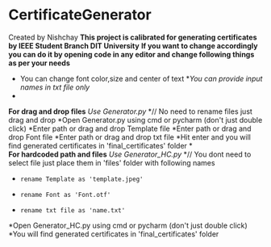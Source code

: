 # CertificateGenerator
Created by Nishchay
**This project is calibrated for generating certificates by IEEE Student Branch DIT University**
**If you want to change accordingly you can do it by opening code in any editor and change following things as per your needs**
*    You can change font color,size and center of text
**You can provide input names in txt file only*
*
**For drag and drop files**
  *Use Generator.py*
*// No need to rename files just drag and drop
*Open Generator.py using cmd or pycharm (don't just double click)
*Enter path or drag and drop Template file
*Enter path or drag and drop Font file
*Enter path or drag and drop txt file
*Hit enter and you will find generated certificates in 'final_certificates' folder
*  
**For hardcoded path and files**
  *Use Generator_HC.py*
*// You dont need to select file just place them in 'files' folder with following names
*     rename Template as 'template.jpeg'
*     rename Font as 'Font.otf'
*     rename txt file as 'name.txt'
*Open Generator_HC.py using cmd or pycharm (don't just double click)
*You will find generated certificates in 'final_certificates' folder
